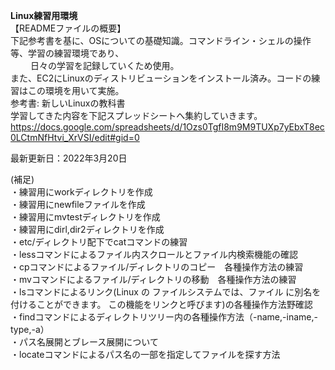 **Linux練習用環境**<br/>
【READMEファイルの概要】<br/>
下記参考書を基に、OSについての基礎知識。コマンドライン・シェルの操作等、学習の練習環境であり、<br/>　　
日々の学習を記録していくため使用。<br/>
また、EC2にLinuxのディストリビューションをインストール済み。コードの練習はこの環境を用いて実施。
<br/>
参考書: 新しいLinuxの教科書　　
<br/>
学習してきた内容を下記スプレッドシートへ集約していきます。<br/>
https://docs.google.com/spreadsheets/d/1Ozs0TgfI8m9M9TUXp7yEbxT8ec0LCtmNfHtvi_XrVSI/edit#gid=0


最新更新日：2022年3月20日

(補足)<br/>
・練習用にworkディレクトリを作成<br/>
・練習用にnewfileファイルを作成<br/>
・練習用にmvtestディレクトリを作成<br/>
・練習用にdirl,dir2ディレクトリを作成<br/>
・etc/ディレクトリ配下でcatコマンドの練習<br/>
・lessコマンドによるファイル内スクロールとファイル内検索機能の確認<br/>
・cpコマンドによるファイル/ディレクトリのコピー　各種操作方法の練習<br/>
・mvコマンドによるファイル/ディレクトリの移動　各種操作方法の練習<br/>
・lsコマンドによるリンク(Linux の ファイルシステムでは、ファイル に別名を付けることができます。 この機能をリンクと呼びます)の各種操作方法野確認<br/>
・findコマンドによるディレクトリツリー内の各種操作方法（-name,-iname,-type,-a）<br/>
・パス名展開とブレース展開について<br/>
・locateコマンドによるパス名の一部を指定してファイルを探す方法